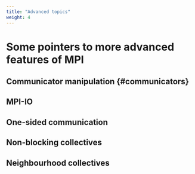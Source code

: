 ```yaml
---
title: "Advanced topics"
weight: 4
---
```


# Some pointers to more advanced features of MPI

## Communicator manipulation {#communicators}

## MPI-IO

## One-sided communication

## Non-blocking collectives

## Neighbourhood collectives
